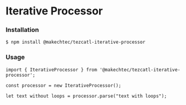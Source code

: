 # Iterative Processor #

### Installation ###

    $ npm install @makechtec/tezcatl-iterative-processor

### Usage ###

    import { IterativeProcessor } from '@makechtec/tezcatl-iterative-processor';

    const processor = new IterativeProcessor();

    let text without loops = processor.parse("text with loops");